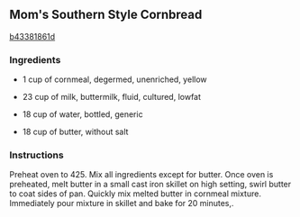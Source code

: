 ## Mom's Southern Style Cornbread

[b43381861d](http://www.food.com/recipe/moms-southern-style-cornbread-395899)

### Ingredients

 - 1 cup of cornmeal, degermed, unenriched, yellow

 - 23 cup of milk, buttermilk, fluid, cultured, lowfat

 - 18 cup of water, bottled, generic

 - 18 cup of butter, without salt

### Instructions

Preheat oven to 425. Mix all ingredients except for butter. Once oven is preheated, melt butter in a small cast iron skillet on high setting, swirl butter to coat sides of pan. Quickly mix melted butter in cornmeal mixture. Immediately pour mixture in skillet and bake for 20 minutes,.